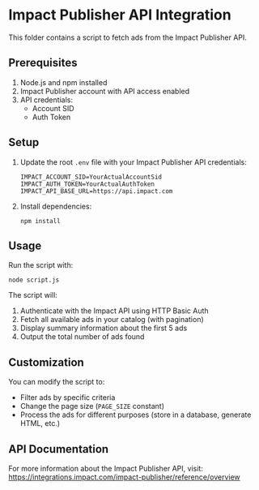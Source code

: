 # Impact Publisher API Integration

This folder contains a script to fetch ads from the Impact Publisher API.

## Prerequisites

1. Node.js and npm installed
2. Impact Publisher account with API access enabled
3. API credentials:
   - Account SID
   - Auth Token

## Setup

1. Update the root `.env` file with your Impact Publisher API credentials:
   ```
   IMPACT_ACCOUNT_SID=YourActualAccountSid
   IMPACT_AUTH_TOKEN=YourActualAuthToken
   IMPACT_API_BASE_URL=https://api.impact.com
   ```

2. Install dependencies:
   ```
   npm install
   ```

## Usage

Run the script with:
```
node script.js
```

The script will:
1. Authenticate with the Impact API using HTTP Basic Auth
2. Fetch all available ads in your catalog (with pagination)
3. Display summary information about the first 5 ads
4. Output the total number of ads found

## Customization

You can modify the script to:
- Filter ads by specific criteria
- Change the page size (`PAGE_SIZE` constant)
- Process the ads for different purposes (store in a database, generate HTML, etc.)

## API Documentation

For more information about the Impact Publisher API, visit:
https://integrations.impact.com/impact-publisher/reference/overview 